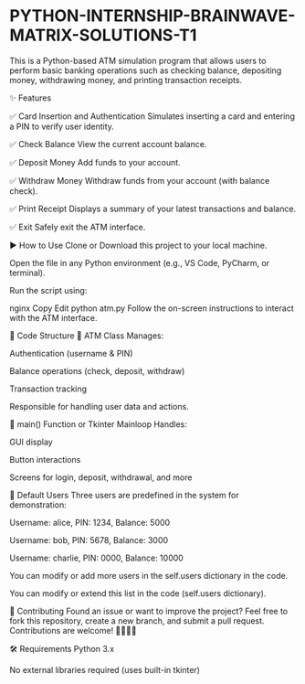 # PYTHON-INTERNSHIP-BRAINWAVE-MATRIX-SOLUTIONS-T1

This is a Python-based ATM simulation program that allows users to perform basic banking operations such as checking balance, depositing money, withdrawing money, and printing transaction receipts.

✨ Features

✅ Card Insertion and Authentication
Simulates inserting a card and entering a PIN to verify user identity.

✅ Check Balance
View the current account balance.

✅ Deposit Money
Add funds to your account.

✅ Withdraw Money
Withdraw funds from your account (with balance check).

✅ Print Receipt
Displays a summary of your latest transactions and balance.

✅ Exit
Safely exit the ATM interface.

▶️ How to Use
Clone or Download this project to your local machine.

Open the file in any Python environment (e.g., VS Code, PyCharm, or terminal).

Run the script using:

nginx
Copy
Edit
python atm.py
Follow the on-screen instructions to interact with the ATM interface.

🧠 Code Structure
🔹 ATM Class
Manages:

Authentication (username & PIN)

Balance operations (check, deposit, withdraw)

Transaction tracking

Responsible for handling user data and actions.

🔹 main() Function or Tkinter Mainloop
Handles:

GUI display

Button interactions

Screens for login, deposit, withdrawal, and more

👥 Default Users
Three users are predefined in the system for demonstration:

Username: alice, PIN: 1234, Balance: 5000

Username: bob, PIN: 5678, Balance: 3000

Username: charlie, PIN: 0000, Balance: 10000

You can modify or add more users in the self.users dictionary in the code.



You can modify or extend this list in the code (self.users dictionary).

🤝 Contributing
Found an issue or want to improve the project?
Feel free to fork this repository, create a new branch, and submit a pull request. Contributions are welcome! 👨‍💻👩‍💻

🛠 Requirements
Python 3.x

No external libraries required (uses built-in tkinter)

